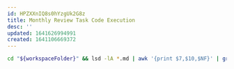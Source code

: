 ```yaml
---
id: HPZXXnIQ8s0hYzgUk2G8z
title: Monthly Review Task Code Execution
desc: ''
updated: 1641626994991
created: 1641106669372
---
```


```bash {cmd=true}
cd "${workspaceFolder}" && lsd -lA *.md | awk '{print $7,$10,$NF}' | grep "$(date +"%b %Y")" | awk '{print "[["$NF"]]"}'
```

